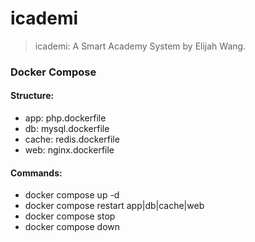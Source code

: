 # icademi

> icademi: A Smart Academy System by Elijah Wang.

### Docker Compose

#### Structure:

- app: php.dockerfile
- db: mysql.dockerfile
- cache: redis.dockerfile
- web: nginx.dockerfile

#### Commands:

- docker compose up -d
- docker compose restart app|db|cache|web
- docker compose stop
- docker compose down


